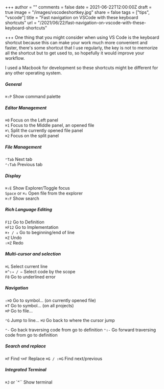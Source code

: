 +++
author = ""
comments = false
date = 2021-06-22T12:00:00Z
draft = true
image = "/images/vscodeshortkey.jpg"
share = false
tags = ["tips", "vscode"]
title = "Fast navigation on VSCode with these keyboard shortcuts"
url = "/2021/06/22/fast-navigation-on-vscode-with-these-keyboard-shortcuts"

+++
One thing that you might consider when using VS Code is the keyboard shortcut because this can make your work much more convenient and faster, there's some shortcut that I use regularly, the key is not to memorize all the shortcut but to get used to, so hopefully it would improve your workflow.

I used a Macbook for development so these shortcuts might be different for any other operating system.

##### General

`⌘⇧P` Show command palette

##### Editor Management

`⌘0` Focus on the Left panel   
`⌘1` Focus to the Middle panel, an opened file   
`⌘\` Split the currently opened file panel   
`⌘2` Focus on the split panel

##### File Management

`⌃Tab` Next tab   
`⌃⇧Tab` Previous tab

##### Display

`⌘⇧E` Show Explorer/Toggle focus   
`Space` or `⌘↓` Open file from the explorer   
`⌘⇧F` Show search

##### Rich Language Editing

`F12` Go to Definition   
`⌘F12` Go to Implementation   
`⌘↑ / ↓` Go to beginning/end of line   
`⌘Z` Undo   
`⇧⌘Z` Redo

##### Multi-cursor and selection

`⌘L` Select current line   
`⌘^⇧→ / ←` Select code by the scope   
`F8` Go to underlined error

##### Navigation

`⇧⌘O` Go to symbol... (on currently opened file)   
`⌘T` Go to symbol... (on all projects)   
`⌘P` Go to file...

`⌃G` Jump to line...
`⌘U` Go back to where the cursor jump

`⌃-` Go back traversing code from go to definition
`⌃⇧-` Go forward traversing code from go to definition

##### Search and replace

`⌘F` Find
`⌥⌘F` Replace
`⌘G / ⇧⌘G` Find next/previous

##### Integrated Terminal

`⌘J` or `^`` Show terminal